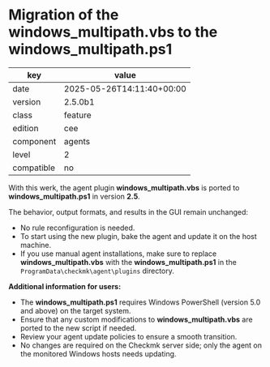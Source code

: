 [//]: # (werk v2)
# Migration of the windows_multipath.vbs to the windows_multipath.ps1

key        | value
---------- | ---
date       | 2025-05-26T14:11:40+00:00
version    | 2.5.0b1
class      | feature
edition    | cee
component  | agents
level      | 2
compatible | no

With this werk, the agent plugin **windows_multipath.vbs** is ported to **windows_multipath.ps1**
in version **2.5**.

The behavior, output formats, and results in the GUI remain unchanged:

- No rule reconfiguration is needed.
- To start using the new plugin, bake the agent and update it on the host machine.
- If you use manual agent installations, make sure to replace **windows_multipath.vbs**
  with the **windows_multipath.ps1** in the `ProgramData\checkmk\agent\plugins` directory.

**Additional information for users:**

- The **windows_multipath.ps1** requires Windows PowerShell (version 5.0 and above) on the
  target system.
- Ensure that any custom modifications to **windows_multipath.vbs** are ported to the new
  script if needed.
- Review your agent update policies to ensure a smooth transition.
- No changes are required on the Checkmk server side; only the agent on the monitored
  Windows hosts needs updating.
